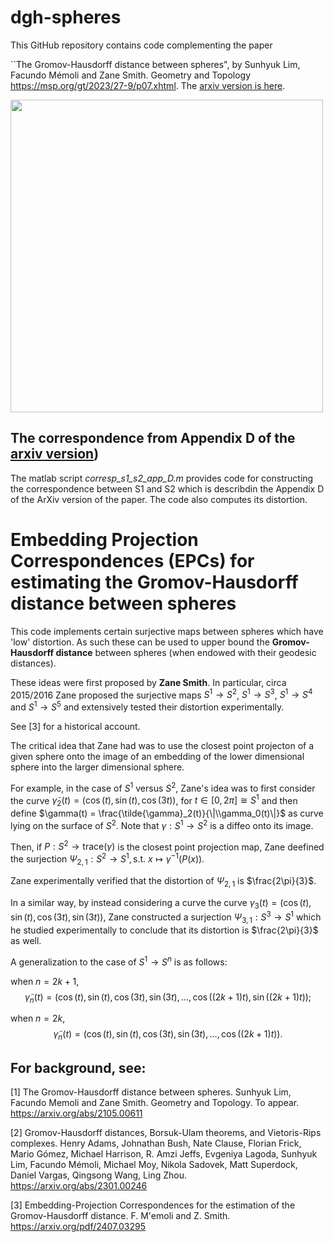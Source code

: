 # dgh-spheres


This GitHub repository contains code complementing the paper 

``The Gromov-Hausdorff distance between spheres", by Sunhyuk Lim, Facundo Mémoli and Zane Smith. Geometry and Topology <https://msp.org/gt/2023/27-9/p07.xhtml>. The [arxiv version is here](https://arxiv.org/abs/2105.00611).


<img src="/dm-spheres-mat.png" width="500" height="auto">

## The correspondence from Appendix D of the [arxiv version](https://arxiv.org/abs/2105.00611))
The matlab script *corresp_s1_s2_app_D.m* provides code for constructing the correspondence between S1 and S2 which is describdin the Appendix D of the ArXiv version of the paper. The code also computes its distortion.



# Embedding Projection Correspondences (EPCs) for estimating the Gromov-Hausdorff distance between spheres

This code implements certain surjective maps between spheres which have 'low' distortion. As such these can be used to upper bound the **Gromov-Hausdorff distance** between spheres (when endowed with their geodesic distances).

These ideas were first proposed by **Zane Smith**. In particular, circa 2015/2016 Zane proposed the surjective maps $S^1 \to S^2$, $S^1 \to S^3$, $S^1 \to S^4$ and $S^1 \to S^5$ and extensively tested their distortion experimentally. 

See [3] for a historical account.

The critical idea that Zane had was to use the closest point projecton of a given sphere onto the image of an embedding of the lower dimensional sphere into the larger dimensional sphere. 

For example, in the case of $S^1$ versus $S^2$, Zane's idea was to first consider the curve $\tilde{\gamma}_2(t) = (\cos(t),\sin(t),\cos(3t))$, for $t\in[0,2\pi]\cong S^1$ and then define $\gamma(t) = \frac{\tilde{\gamma}_2(t)}{\|\\gamma_0(t)\|}$ as curve lying on the surface of $S^2$. Note that $\gamma:S^1 \to S^2$ is a diffeo onto its image.

Then, if $P:S^2\rightarrow \mathrm{trace}(\gamma)$ is the closest point projection map, Zane deefined the surjection
$\Psi_{2,1}:S^2\rightarrow S^1, \mbox{s.t. $x \mapsto \gamma^{-1}(P(x))$}.$

Zane experimentally verified that the distortion of $\Psi_{2,1}$ is $\frac{2\pi}{3}$.

In a similar way, by instead considering a curve the curve $\gamma_3(t) = (\cos(t),\sin(t),\cos(3t),\sin(3t))$, Zane constructed a surjection $\Psi_{3,1}:S^3 \to S^1$ which he studied experimentally to conclude that its distortion is $\frac{2\pi}{3}$ as well.


A generalization to the case of $S^1\to S^n$ is as follows:

when $n=2k+1$, $$\tilde{\gamma}_n(t) = (\cos(t),\sin(t),\cos(3t),\sin(3t),\ldots,\cos((2k+1)t),\sin((2k+1)t));$$

when $n=2k$,   $$\tilde{\gamma}_n(t) = (\cos(t),\sin(t),\cos(3t),\sin(3t),\ldots,\cos((2k+1)t)).$$



## For background, see:

[1] The Gromov-Hausdorff distance between spheres. Sunhyuk Lim, Facundo Memoli and Zane Smith. Geometry and Topology. To appear. https://arxiv.org/abs/2105.00611

[2] Gromov-Hausdorff distances, Borsuk-Ulam theorems, and Vietoris-Rips complexes. Henry Adams, Johnathan Bush, Nate Clause, Florian Frick, Mario Gómez, Michael Harrison, R. Amzi Jeffs, Evgeniya Lagoda, Sunhyuk Lim, Facundo Mémoli, Michael Moy, Nikola Sadovek, Matt Superdock, Daniel Vargas, Qingsong Wang, Ling Zhou. https://arxiv.org/abs/2301.00246

[3] Embedding-Projection Correspondences for the estimation of the Gromov-Hausdorff distance.
F. M\'emoli and Z. Smith.  https://arxiv.org/pdf/2407.03295
